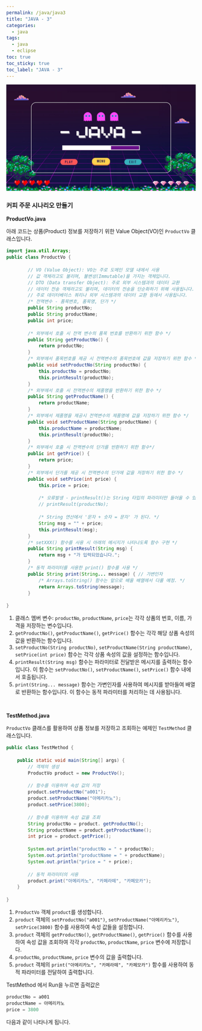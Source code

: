 ```yaml
---
permalink: /java/java3
title: "JAVA - 3"
categories:
  - java
tags:
  - java
  - eclipse
toc: true
toc_sticky: true
toc_label: "JAVA - 3"
---
```


![img](/images/java/java.jpg)

### 커피 주문 시나리오 만들기

**ProductVo.java**

아래 코드는 상품(Product) 정보를 저장하기 위한 Value Object(VO)인 `ProductVo` 클래스입니다.

```java
import java.util.Arrays;
public class ProductVo {

		// VO (Value Object): VO는 주로 도메인 모델 내에서 사용
		// 값 객체라고도 불리며, 불변성(Immutable)을 가지는 객체입니다.
		// DTO (Data transfer Object): 주로 외부 시스템과의 데이터 교환
		// 데이터 전송 객체라고도 불리며, 데이터의 전송을 단순화하기 위해 사용됩니다.
		// 주로 데이터베이스 쿼리나 외부 시스템과의 데이터 교환 등에서 사용됩니다.
		/* 전역변수 - 품목변호, 품목명, 단가 */
		public String productNo;
		public String productName;
		public int price;

		/* 외부에서 호출 시 전역 변수의 품목 번호를 반환하기 위한 함수 */
		public String getProductNo() {
			return productNo;
		}
		/* 외부에서 품목번호를 제공 시 전역변수의 품목번호에 값을 저장하기 위한 함수 */
		public void setProductNo(String productNo) {
			this.productNo = productNo;
			this.printResult(productNo);
		}
		/* 외부에서 호출 시 전역변수의 제품명을 반환하기 위한 함수 */
		public String getProductName() {
			return productName;
		}
		/* 외부에서 제품명을 제공시 전역변수의 제품명에 값을 저장하기 위한 함수 */
		public void setProductName(String productName) {
			this.productName = productName;
			this.printResult(productNo);
		}
		/* 외부에서 호출 시 전역변수의 단가를 반환하기 위한 함수*/
		public int getPrice() {
			return price;
		}
		/* 외부에서 단가를 제공 시 전역변수의 단가에 값을 저장하기 위한 함수 */
		public void setPrice(int price) {
			this.price = price;

			/* 오류발생 - printResult()는 String 타입의 파라미터만 들어올 수 있다.*/
			// printResult(productNo);

			/* String 연산에서 '문자 + 숫자 = 문자' 가 된다. */
			String msg = "" + price;
			this.printResult(msg);
		}
		/* setXXX() 함수를 사용 시 아래의 메시지가 나타나도록 함수 구현 */
		public String printResult(String msg) {
			return msg + "가 입력되었습니다.";
		}
		/* 동적 파라미터를 사용한 print() 함수를 사용 */
		public String print(String... message) { // 가변인자
			/* Arrays.toString() 함수는 앞으로 배울 배열에서 다룰 예정. */
			return Arrays.toString(message);
		}

}
```

1. 클래스 멤버 변수: `productNo`, `productName`, `price`는 각각 상품의 번호, 이름, 가격을 저장하는 변수입니다.
2. `getProductNo()`, `getProductName()`, `getPrice()` 함수는 각각 해당 상품 속성의 값을 반환하는 함수입니다.
3. `setProductNo(String productNo)`, `setProductName(String productName)`, `setPrice(int price)` 함수는 각각 상품 속성의 값을 설정하는 함수입니다.
4. `printResult(String msg)` 함수는 파라미터로 전달받은 메시지를 출력하는 함수입니다. 이 함수는 `setProductNo()`, `setProductName()`, `setPrice()` 함수 내에서 호출됩니다.
5. `print(String... message)` 함수는 가변인자를 사용하여 메시지를 받아들여 배열로 반환하는 함수입니다. 이 함수는 동적 파라미터를 처리하는 데 사용됩니다.

<br/>

**TestMethod.java**

`ProductVo` 클래스를 활용하여 상품 정보를 저장하고 조회하는 예제인 `TestMethod` 클래스입니다.

```java
public class TestMethod {

	public static void main(String[] args) {
		// 객체의 생성
		ProductVo product = new ProductVo();

		// 함수를 이용하여 속성 값의 저장
		product.setProductNo("a001");
		product.setProductName("아메리카노");
		product.setPrice(3800);

		// 함수를 이용하여 속성 값을 조회
		String productNo = product. getProductNo();
		String productName = product.getProductName();
		int price = product.getPrice();

		System.out.println("productNo = " + productNo);
		System.out.println("productName = " + productName);
		System.out.println("price = " + price);

		// 동적 파라미터의 사용
		product.print("아메리카노", "카페라떼", "카페모카");
	}

}
```

1. `ProductVo` 객체 `product`를 생성합니다.
2. `product` 객체의 `setProductNo("a001")`, `setProductName("아메리카노")`, `setPrice(3800)` 함수를 사용하여 속성 값들을 설정합니다.
3. `product` 객체의 `getProductNo()`, `getProductName()`, `getPrice()` 함수를 사용하여 속성 값을 조회하여 각각 `productNo`, `productName`, `price` 변수에 저장합니다.
4. `productNo`, `productName`, `price` 변수의 값을 출력합니다.
5. `product` 객체의 `print("아메리카노", "카페라떼", "카페모카")` 함수를 사용하여 동적 파라미터를 전달하여 출력합니다.

TestMethod 에서 Run을 누르면 출력값은

```java
productNo = a001
productName = 아메리카노
price = 3800
```

다음과 같이 나타나게 됩니다.
